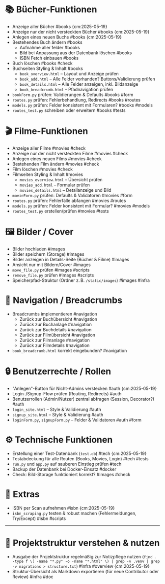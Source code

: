 # 📚 Bücher-Funktionen
- Anzeige aller Bücher #books {cm:2025-05-19}
- Anzeige nur der nicht versteckten Bücher #books {cm:2025-05-19}
- Anlegen eines neuen Buchs #books {cm:2025-05-19}
- Bestehendes Buch ändern #books
  - Aufnahme aller felder #books
  - Bild bei Anpassung aus der Datenbank löschen #books
  - ISBN Fetch einbauen #books
- Buch löschen #books #check
- Buchseiten Styling & Inhalt #books
  - `book_overview.html` – Layout und Anzeige prüfen
  - `book_add.html` – Alle Felder vorhanden? Buttons/Validierung prüfen
  - `book_details.html` – Alle Felder anzeigen, inkl. Bildanzeige
  - `book_breadcrumb.html` – Pfadnavigation prüfen
- `bookForm.py` prüfen: Validierungen & Defaults #books #form
- `routes.py` prüfen: Fehlerbehandlung, Redirects #books #routes
- `models.py` prüfen: Felder konsistent mit Formularen? #books #models
- `routes_test.py` schreiben oder erweitern #books #tests

# 🎬 Filme-Funktionen
- Anzeige aller Filme #movies #check
- Anzeige nur der nicht versteckten Filme #movies #check
- Anlegen eines neuen Films #movies #check
- Bestehenden Film ändern #movies #check
- Film löschen #movies #check
- Filmseiten Styling & Inhalt #movies
  - `movies_overview.html` – Übersicht prüfen
  - `movies_add.html` – Formular prüfen
  - `movies_details.html` – Detailanzeige und Bild
- `movieForm.py` prüfen: Defaults & Validatoren #movies #form
- `routes.py` prüfen: Fehlerfälle abfangen #movies #routes
- `models.py` prüfen: Felder konsistent mit Formular? #movies #models
- `routes_test.py` erstellen/prüfen #movies #tests

# 🖼️ Bilder / Cover
- Bilder hochladen #images
- Bilder speichern (Storage) #images
- Bilder anzeigen in Details-Seite (Bücher & Filme) #images
- Ansicht nur mit Bildern/Cover #images
- `move_file.py` prüfen #images #scripts
- `remove_file.py` prüfen #images #scripts
- Speicherpfad-Struktur (Ordner z. B. `/static/images`) #images #infra

# 🧭 Navigation / Breadcrumbs
- Breadcrumbs implementieren #navigation
  - Zurück zur Buchübersicht #navigation
  - Zurück zur Buchanlage #navigation
  - Zurück zur Buchdetails #navigation
  - Zurück zur Filmübersicht #navigation
  - Zurück zur Filmanlage #navigation
  - Zurück zur Filmdetails #navigation
- `book_breadcrumb.html` korrekt eingebunden? #navigation

# 🔒 Benutzerrechte / Rollen
- "Anlegen"-Button für Nicht-Admins verstecken #auth {cm:2025-05-19}
- Login-/Signup-Flow prüfen (Routing, Redirects) #auth
- Benutzerrollen (Admin/Nutzer) zentral abfragen (Session, Decorator?) #auth
- `login_site.html` – Style & Validierung #auth
- `signup_site.html` – Style & Validierung #auth
- `loginForm.py`, `signupForm.py` – Felder & Validatoren #auth #form

# ⚙️ Technische Funktionen
- Erstellung einer Test-Datenbank (`test.db`) #tech {cm:2025-05-19}
- Testabdeckung für alle Routen (Books, Movies, Login) #tech #tests
- `run.py` und `app.py` auf sauberen Einstieg prüfen #tech
- Backup der Datenbank bei Docker-Einsatz #docker
- Check: Bild-Storage funktioniert korrekt? #images #check

# 🧪 Extras
- ISBN per Scan aufnehmen #isbn {cm:2025-05-19}
- `isbn_scraping.py` testen & robust machen (Fehlermeldungen, Try/Except) #isbn #scripts

---

# 📂 Projektstruktur verstehen & nutzen
- Ausgabe der Projektstruktur regelmäßig zur Notizpflege nutzen (`find . -type f \( -name "*.py" -o -name "*.html" \) | grep -v .venv | grep -v migrations > structure.txt`) #infra #overview  {cm:2025-05-19}
- Struktur-Übersicht als Markdown exportieren (für neue Contributor oder Review) #infra #doc
